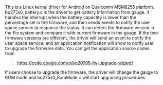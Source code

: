 This is a Linux kernel driver for Android on Qualcomm MSM8255 platform. bq275x0\_battery.c is the driver to get battery information from gauge. It handles the interrupt when the battery capactity is lower than the percentage set in the firmware, and then sends events to notify the user space service to response the status. It can detect the firmware version in the file system and compare it with current firmware in the gauge. If the two firmware versions are different, the driver will send an event to notify the user space service, and an application notification will show to notify user to upgrade the firmware data. You can get the application source codes from
> https://code.google.com/p/bq20705-fw-upgrade-wizard/

If users choose to upgrade the firmware, the driver will change the gauge to ROM mode and bq275x0\_RomMode.c will start upgrading procedures.